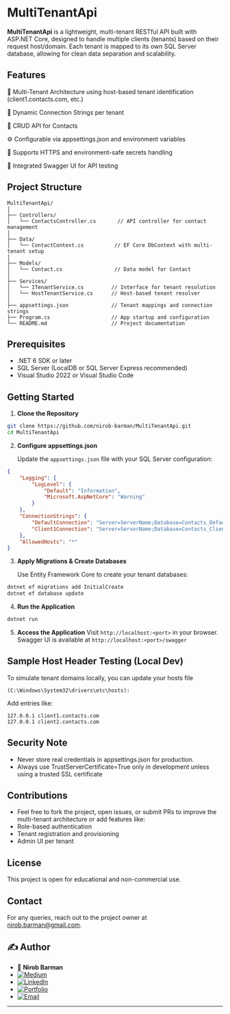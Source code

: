 ﻿# MultiTenantApi

**MultiTenantApi** is a lightweight, multi-tenant RESTful API built with ASP.NET Core, designed to handle multiple clients (tenants) based on their request host/domain. Each tenant is mapped to its own SQL Server database, allowing for clean data separation and scalability.

## Features

🔁 Multi-Tenant Architecture using host-based tenant identification (client1.contacts.com, etc.)

💾 Dynamic Connection Strings per tenant

📄 CRUD API for Contacts

⚙️ Configurable via appsettings.json and environment variables

🔐 Supports HTTPS and environment-safe secrets handling

📖 Integrated Swagger UI for API testing


## Project Structure
```
MultiTenantApi/
│
├── Controllers/
│   └── ContactsController.cs       // API controller for contact management
│
├── Data/
│   └── ContactContext.cs          // EF Core DbContext with multi-tenant setup
│
├── Models/
│   └── Contact.cs                 // Data model for Contact
│
├── Services/
│   └── ITenantService.cs         // Interface for tenant resolution
│   └── HostTenantService.cs      // Host-based tenant resolver
│
├── appsettings.json              // Tenant mappings and connection strings
├── Program.cs                    // App startup and configuration
└── README.md                     // Project documentation
```

## Prerequisites

* .NET 6 SDK or later
* SQL Server (LocalDB or SQL Server Express recommended)
* Visual Studio 2022 or Visual Studio Code

## Getting Started

1. **Clone the Repository**

```bash
git clone https://github.com/nirob-barman/MultiTenantApi.git
cd MultiTenantApi
```

2. **Configure appsettings.json**

   Update the  `appsettings.json` file with your SQL Server configuration:

```json
{
    "Logging": {
        "LogLevel": {
            "Default": "Information",
            "Microsoft.AspNetCore": "Warning"
        }
    },
    "ConnectionStrings": {
        "DefaultConnection": "Server=ServerName;Database=Contacts_Default;User Id=UserName;Password=Password;TrustServerCertificate=True;",
        "Client1Connection": "Server=ServerName;Database=Contacts_Client1;User Id=UserName;Password=Password;TrustServerCertificate=True;"
    },
    "AllowedHosts": "*"
}
```

3. **Apply Migrations & Create Databases**

    Use Entity Framework Core to create your tenant databases:

```bash
dotnet ef migrations add InitialCreate
dotnet ef database update
```

4. **Run the Application**

```bash
dotnet run
```

5. **Access the Application**
   Visit `http://localhost:<port>` in your browser. Swagger UI is available at `http://localhost:<port>/swagger`


## Sample Host Header Testing (Local Dev)

To simulate tenant domains locally, you can update your hosts file

    (C:\Windows\System32\drivers\etc\hosts):

Add entries like:

    127.0.0.1 client1.contacts.com
    127.0.0.1 client2.contacts.com


## Security Note

* Never store real credentials in appsettings.json for production.
* Always use TrustServerCertificate=True only in development unless using a trusted SSL certificate

## Contributions

* Feel free to fork the project, open issues, or submit PRs to improve the multi-tenant architecture or add features like:
* Role-based authentication
* Tenant registration and provisioning
* Admin UI per tenant

## License

This project is open for educational and non-commercial use.

## Contact

For any queries, reach out to the project owner at [nirob.barman@gmail.com](mailto:nirob.barman@gmail.com).


## ✍️ Author

- 👤 **Nirob Barman**  
- [![Medium](https://img.shields.io/badge/Medium-Blog-black?logo=medium)](https://nirob-barman.medium.com/)
- [![LinkedIn](https://img.shields.io/badge/LinkedIn-Connect-blue?logo=linkedin)](https://www.linkedin.com/in/nirob-barman/)
- [![Portfolio](https://img.shields.io/badge/Portfolio-Visit-brightgreen?logo=firefox-browser)](https://nirob-barman-19.web.app/)
- [![Email](https://img.shields.io/badge/Email-Contact-orange?logo=gmail)](mailto:nirob.barman.19@gmail.com)

---